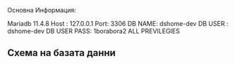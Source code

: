 Основна Информация:

Mariadb 11.4.8
Host : 127.0.0.1
Port: 3306
DB NAME: dshome-dev
DB USER : dshome-dev
DB USER PASS: 1borabora2
ALL PREVILEGIES


## Схема на базата данни